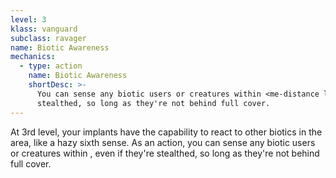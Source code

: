 ```yaml
---
level: 3
klass: vanguard
subclass: ravager
name: Biotic Awareness
mechanics:
  - type: action
    name: Biotic Awareness
    shortDesc: >-
      You can sense any biotic users or creatures within <me-distance length="60" />, even if they're
      stealthed, so long as they're not behind full cover.
---
```

At 3rd level, your implants have the capability to react to other biotics in the area, like a hazy sixth sense.
As an action, you can sense any biotic users or creatures within <me-distance length="60" />, even if they're
stealthed, so long as they're not behind full cover.


